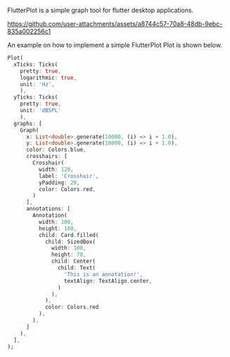 FlutterPlot is a simple graph tool for flutter desktop applications.



https://github.com/user-attachments/assets/a8744c57-70a8-48db-9ebc-835a002256c1



An example on how to implement a simple FlutterPlot Plot is shown below.

```dart
Plot(
  xTicks: Ticks(
    pretty: true, 
    logarithmic: true,
    unit: 'Hz',
    ),
  yTicks: Ticks(
    pretty: true, 
    unit: 'dBSPL'
    ),
  graphs: [
    Graph(
      x: List<double>.generate(10000, (i) => i + 1.0), 
      y: List<double>.generate(10000, (i) => i + 1.0),
      color: Colors.blue,
      crosshairs: [
        Crosshair(
          width: 120,
          label: 'Crosshair', 
          yPadding: 20, 
          color: Colors.red,
        )
      ],
      annotations: [
        Annotation(
          width: 100,
          height: 100,
          child: Card.filled(
            child: SizedBox(
              width: 100,
              height: 70,
              child: Center(
                child: Text(
                  'This is an annotation!', 
                  textAlign: TextAlign.center,
                )
              ),
            ),
            color: Colors.red
          ),
        ),
      ]
    ),
  ],
);
```

